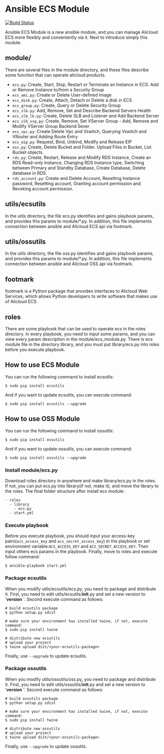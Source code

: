 # Ansible ECS Module

[![Build Status](https://travis-ci.org/Click2Cloud/ansible-provider.svg?branch=master)](https://travis-ci.org/Click2Cloud/ansible-provider)

Ansible ECS Module is a new ansible module, and you can manage Alicloud ECS more flexibly and conveniently via it. Next to introduce simply this module.
## module/
There are several files in the module directory, and these files describe some function that can operate alicloud products.

- `ecs.py`: Create, Start, Stop, Restart or Terminate an Instance in ECS. Add or Remove Instance to/from a Security Group
- `ecs_ami.py`: Create or Delete User-defined Image
- `ecs_disk.py`: Create, Attach, Detach or Delete a disk in ECS
- `ecs_group.py`: Create, Query or Delete Security Group
- `ecs_slb.py`: Add, Remove, Set and Describe Backend Servers Health
- `ecs_slb_lb.py`: Create, Delete SLB and Listener and Add Backend Server
- `ecs_slb_vsg.py`: Create, Remove, Set VServer Group - Add, Remove and Modify VServer Group Backend Sever
- `ecs_vpc.py`: Create Delete Vpc and Vswitch, Querying Vswitch and VRouter and Adding Route Entry
- `ecs_eip.py`: Request, Bind, Unbind, Modify and Release EIP
- `oss.py`: Create, Delete Bucket and Folder. Upload Files in Bucket, List Bucket objects.
- `rds.py`: Create, Restart, Release and Modify RDS Instance, Create an RDS Read-only Instance, Changing RDS Instance type,
 Switching between Primary and Standby Database, Create Database, Delete database in RDS.
- `rds_account.py`: Create and Delete Account, Resetting Instance password, Resetting account, Granting account permission and Revoking account permission.

## utils/ecsutils
In the utils directory, the file ecs.py identifies and gains playbook params, and provides this params to module/*.py. In addition, this file implements connection between ansible and Alicloud ECS api via footmark.

## utils/ossutils
In the utils directory, the file oss.py identifies and gains playbook params, and provides this params to module/*.py. In addition, this file implements connection between ansible and Alicloud OSS api via footmark.

## footmark
footmark is a Python package that provides interfaces to Alicloud Web Services, which allows Python developers to write software that makes use of Alicloud ECS.

## roles
There are some playbook that can be used to operate ecs in the roles directory. In every playbook, you need to input some params, and you can view every param description in the module/ecs_module.py.
There is ecs module file in the directory library, and you must put library/ecs.py into roles before you execute playbook.


## How to use ECS Module
You can run the following command to install ecsutils:

	$ sudo pip install ecsutils
And if you want to update ecsutils, you can execute command:

	$ sudo pip install ecsutils --upgrade
	
## How to use OSS Module
You can run the following command to install ossutils:

	$ sudo pip install ossutils
And if you want to update ossutils, you can execute command:

	$ sudo pip install ossutils --upgrade

### Install module/ecs.py
Download roles directory in anywhere and make library/ecs.py in the roles. If not, you can put ecs.py into library(if not, make it), and move the library to the roles. The final folder structure after install ecs module:

	- roles
	  - library
	    - ecs.py
	  - start.yml

### Execute playbook
Before you execute playbook, you should input your access-key pairs(`acs_access_key` and `acs_secret_access_key`) in the playbook or set environment variable:`ACS_ACCESS_KEY` and `ACS_SECRET_ACCESS_KEY`. Then input others ecs params in the playbook. Finally, move to roles and execute follow command:

	$ ansible-playbook start.yml

### Package ecsutils
When you modify utils/ecsutils/ecs.py, you need to package and distribute it. First, you need to edit utils/ecsutils/__init__.py and set a new version to '__version__ '. Second execute command as follows:

    # build ecsutils package
    $ python setup.py sdist

    # make sure your environment has installed twine, if not, execute command:
    $ sudo pip install twine

    # distribute new ecsutils
    # upload your project
	$ twine upload dist/<your-ecsutils-package>
Finally, use `--upgrade` to update ecsutils.


### Package ossutils
When you modify utils/ossutils/oss.py, you need to package and distribute it. First, you need to edit utils/ossutils/__init__.py and set a new version to '__version__ '. Second execute command as follows:

    # build ossutils package
    $ python setup.py sdist

    # make sure your environment has installed twine, if not, execute command:
    $ sudo pip install twine

    # distribute new ossutils
    # upload your project
	$ twine upload dist/<your-ossutils-package>
Finally, use `--upgrade` to update ossutils.
	   

